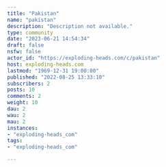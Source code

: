 ```yaml
---
title: "Pakistan" 
name: "pakistan"
description: "Description not available."
type: community
date: "2023-06-21 14:54:34"
draft: false
nsfw: false
actor_id: "https://exploding-heads.com/c/pakistan"
host: exploding-heads.com
lastmod: "1969-12-31 19:00:00"
published: "2022-08-25 13:33:10"
subscribers: 2
posts: 10
comments: 2
weight: 10
dau: 2
wau: 2
mau: 2
instances:
- "exploding-heads_com"
tags: 
- "exploding-heads_com"

---
```

